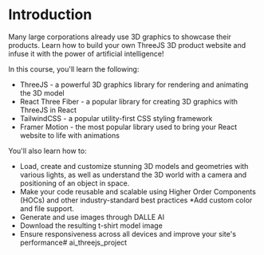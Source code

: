 # Introduction
Many large corporations already use 3D graphics to showcase their products. Learn how to build your own ThreeJS 3D product website and infuse it with the power of artificial intelligence!

In this course, you'll learn the following:

* ThreeJS - a powerful 3D graphics library for rendering and animating the 3D model
* React Three Fiber - a popular library for creating 3D graphics with ThreeJS in React
* TailwindCSS - a popular utility-first CSS styling framework
* Framer Motion - the most popular library used to bring your React website to life with animations

You'll also learn how to:

* Load, create and customize stunning 3D models and geometries with various lights, as well as understand the 3D world with a camera and positioning of an object in space.
* Make your code reusable and scalable using Higher Order Components (HOCs) and other industry-standard best practices
*Add custom color and file support.
* Generate and use images through DALLE AI
* Download the resulting t-shirt model image
* Ensure responsiveness across all devices and improve your site's performance# ai_threejs_project
